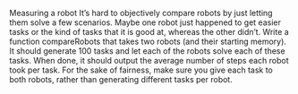 Measuring a robot
It’s hard to objectively compare robots by just letting them solve a few scenarios.
Maybe one robot just happened to get easier tasks or the kind of tasks
that it is good at, whereas the other didn’t.
Write a function compareRobots that takes two robots (and their starting
memory). It should generate 100 tasks and let each of the robots solve each
of these tasks. When done, it should output the average number of steps each
robot took per task.
For the sake of fairness, make sure you give each task to both robots, rather
than generating different tasks per robot.
